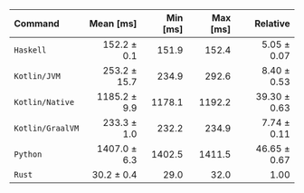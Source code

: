 | Command | Mean [ms] | Min [ms] | Max [ms] | Relative |
|:---|---:|---:|---:|---:|
| `Haskell` | 152.2 ± 0.1 | 151.9 | 152.4 | 5.05 ± 0.07 |
| `Kotlin/JVM` | 253.2 ± 15.7 | 234.9 | 292.6 | 8.40 ± 0.53 |
| `Kotlin/Native` | 1185.2 ± 9.9 | 1178.1 | 1192.2 | 39.30 ± 0.63 |
| `Kotlin/GraalVM` | 233.3 ± 1.0 | 232.2 | 234.9 | 7.74 ± 0.11 |
| `Python` | 1407.0 ± 6.3 | 1402.5 | 1411.5 | 46.65 ± 0.67 |
| `Rust` | 30.2 ± 0.4 | 29.0 | 32.0 | 1.00 |
